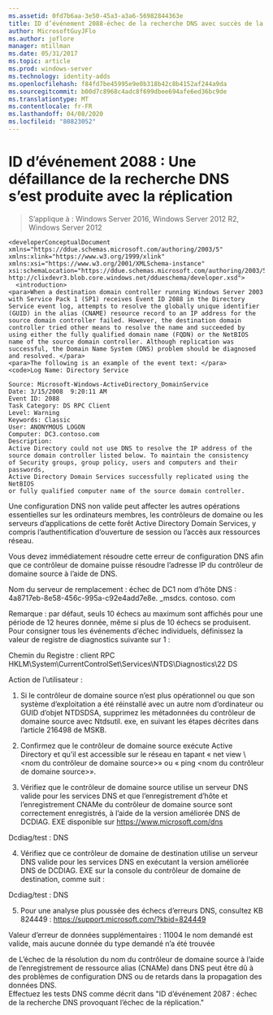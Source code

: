 ```yaml
---
ms.assetid: 0fd7b6aa-3e50-45a3-a3a6-56982844363e
title: ID d’événement 2088-échec de la recherche DNS avec succès de la réplication
author: MicrosoftGuyJFlo
ms.author: joflore
manager: mtillman
ms.date: 05/31/2017
ms.topic: article
ms.prod: windows-server
ms.technology: identity-adds
ms.openlocfilehash: f84fd7be45995e9e0b318b42c8b4152af244a9da
ms.sourcegitcommit: b00d7c8968c4adc8f699dbee694afe6ed36bc9de
ms.translationtype: MT
ms.contentlocale: fr-FR
ms.lasthandoff: 04/08/2020
ms.locfileid: "80823052"
---
```

# <a name="event-id-2088-dns-lookup-failure-occurred-with-replication-success"></a>ID d’événement 2088 : Une défaillance de la recherche DNS s’est produite avec la réplication

>S’applique à : Windows Server 2016, Windows Server 2012 R2, Windows Server 2012

    
    <developerConceptualDocument xmlns="https://ddue.schemas.microsoft.com/authoring/2003/5" xmlns:xlink="https://www.w3.org/1999/xlink" xmlns:xsi="https://www.w3.org/2001/XMLSchema-instance" xsi:schemaLocation="https://ddue.schemas.microsoft.com/authoring/2003/5 http://clixdevr3.blob.core.windows.net/ddueschema/developer.xsd">
      <introduction>
    <para>When a destination domain controller running Windows Server 2003 with Service Pack 1 (SP1) receives Event ID 2088 in the Directory Service event log, attempts to resolve the globally unique identifier (GUID) in the alias (CNAME) resource record to an IP address for the source domain controller failed. However, the destination domain controller tried other means to resolve the name and succeeded by using either the fully qualified domain name (FQDN) or the NetBIOS name of the source domain controller. Although replication was successful, the Domain Name System (DNS) problem should be diagnosed and resolved. </para>
    <para>The following is an example of the event text: </para>
    <code>Log Name: Directory Service

    Source: Microsoft-Windows-ActiveDirectory_DomainService
    Date: 3/15/2008  9:20:11 AM
    Event ID: 2088
    Task Category: DS RPC Client 
    Level: Warning
    Keywords: Classic
    User: ANONYMOUS LOGON
    Computer: DC3.contoso.com
    Description:
    Active Directory could not use DNS to resolve the IP address of the 
    source domain controller listed below. To maintain the consistency 
    of Security groups, group policy, users and computers and their passwords, 
    Active Directory Domain Services successfully replicated using the NetBIOS 
    or fully qualified computer name of the source domain controller. 

Une configuration DNS non valide peut affecter les autres opérations essentielles sur les ordinateurs membres, les contrôleurs de domaine ou les serveurs d’applications de cette forêt Active Directory Domain Services, y compris l’authentification d’ouverture de session ou l’accès aux ressources réseau. 

Vous devez immédiatement résoudre cette erreur de configuration DNS afin que ce contrôleur de domaine puisse résoudre l’adresse IP du contrôleur de domaine source à l’aide de DNS. 

Nom du serveur de remplacement : échec de DC1 nom d’hôte DNS : 4a8717eb-8e58-456c-995a-c92e4add7e8e. _msdcs. contoso. com 

Remarque : par défaut, seuls 10 échecs au maximum sont affichés pour une période de 12 heures donnée, même si plus de 10 échecs se produisent.  Pour consigner tous les événements d’échec individuels, définissez la valeur de registre de diagnostics suivante sur 1 : 

Chemin du Registre : client RPC HKLM\System\CurrentControlSet\Services\NTDS\Diagnostics\22 DS 

Action de l’utilisateur : 

1) Si le contrôleur de domaine source n’est plus opérationnel ou que son système d’exploitation a été réinstallé avec un autre nom d’ordinateur ou GUID d’objet NTDSDSA, supprimez les métadonnées du contrôleur de domaine source avec Ntdsutil. exe, en suivant les étapes décrites dans l’article 216498 de MSKB. 

2) Confirmez que le contrôleur de domaine source exécute Active Directory et qu’il est accessible sur le réseau en tapant « net view \\&lt;nom du contrôleur de domaine source&gt;» ou « ping &lt;nom du contrôleur de domaine source&gt;». 

3) Vérifiez que le contrôleur de domaine source utilise un serveur DNS valide pour les services DNS et que l’enregistrement d’hôte et l’enregistrement CNAMe du contrôleur de domaine source sont correctement enregistrés, à l’aide de la version améliorée DNS de DCDIAG. EXE disponible sur <https://www.microsoft.com/dns> 

Dcdiag/test : DNS 

4) Vérifiez que ce contrôleur de domaine de destination utilise un serveur DNS valide pour les services DNS en exécutant la version améliorée DNS de DCDIAG. EXE sur la console du contrôleur de domaine de destination, comme suit : 

Dcdiag/test : DNS 

5) Pour une analyse plus poussée des échecs d’erreurs DNS, consultez KB 824449 : <https://support.microsoft.com/?kbid=824449> 

Valeur d’erreur de données supplémentaires : 11004 le nom demandé est valide, mais aucune donnée du type demandé n’a été trouvée</code> </introduction>
  <section>
    <content>de 
    <title>diagnostic</title> 
      <para>L’échec de la résolution du nom du contrôleur de domaine source à l’aide de l’enregistrement de ressource alias (CNAMe) dans DNS peut être dû à des problèmes de configuration DNS ou de retards dans la propagation des données DNS.</para>
    </content>
  </section>
  <section>
    <title>Résolution</title>
    <content>
      <para>Effectuez les tests DNS comme décrit dans &quot;<link xlink:href="85b1d179-f53e-4f95-b0b8-5b1c096a8076">ID d’événement 2087 : échec de la recherche DNS provoquant l’échec de la réplication</link>.&quot;</para>
    </content>
  </section>
  <relatedTopics />
</developerConceptualDocument>


